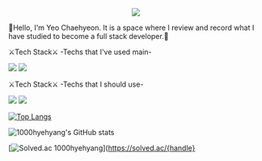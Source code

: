 <!--
**1000hyehyang/1000hyehyang** is a ✨ _special_ ✨ repository because its `README.md` (this file) appears on your GitHub profile.

Here are some ideas to get you started:

- 🔭 I’m currently working on ...
- 🌱 I’m currently learning ...
- 👯 I’m looking to collaborate on ...
- 🤔 I’m looking for help with ...
- 💬 Ask me about ...
- 📫 How to reach me: ...
- 😄 Pronouns: ...
- ⚡ Fun fact: ...
--> <p align="center">
  <img src="https://capsule-render.vercel.app/api?type=waving&color=0:FFFACD,100:FFA500&height=300&section=header&text=From A to Z&desc=Hello%201000hyehyang%20world!&fontColor=FFFAF0&animation=twinkling&fontSize=50&fontAlignY=40" />
</p>
🍊Hello, I'm Yeo Chaehyeon.
It is a space where I review and record what I have studied to become a full stack developer.🍊



⚔️Tech Stack⚔️
-Techs that I've used main-







<img src="https://img.shields.io/badge/Java-B8860B?style=flat-square&logo=Java&logoColor=white"/> <img src="https://img.shields.io/badge/Python-4169E1?style=flat-square&logo=Python&logoColor=white"/>

⚔️Tech Stack⚔️
-Techs that I should use-



<img src="https://img.shields.io/badge/Unity-D3D3D3?style=flat-square&logo=Unity&logoColor=white"/> <img src="https://img.shields.io/badge/Unreal Engine-696969?style=flat-square&logo=Unreal Engine&logoColor=white"/>

[![Top Langs](https://github-readme-stats.vercel.app/api/top-langs/?username=1000hyehyang&layout=compact)](https://github.com/1000hyehyang/github-readme-stats)


![1000hyehyang's GitHub stats](https://github-readme-stats.vercel.app/api?username=1000hyehyang&show_icons=true&theme=great-gatsby)

[![Solved.ac
1000hyehyang](http://mazassumnida.wtf/api/v2/generate_badge?boj={handle})](https://solved.ac/{handle}




